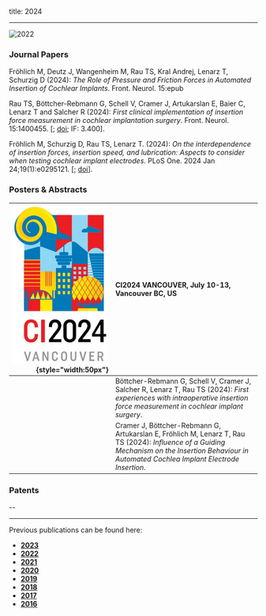 title: 2024 
- - -
![2022](BannerPaper2024.jpg)

### Journal Papers

<!-- Aufbau eines Eintrags in der Rubrik "Journal Papers" -->
<!-- Grafical Abstract einfügen mittels: ![GraficalAbstract](FileName.jpg){style="width:400px; float:left; margin-right:1em"} - Die Grafik muss dafür als Datei FilneName.jpg im Ordner /cas/publications/ gespeichert sein. Über den Wert width:400px kann die Breite noch angepasst werden, so dass es mit dem umfließenden Text gut aussieht. -->
<!-- Stern-Icon einfügen mittels: <span class="glyphicon glyphicon-star" aria-hidden="true"></span> -->
<!-- Autorenliste; Titel des Artikels kursiv durch vorangestellste und nachfolgend Unterstriche -->
<!-- in eckigen Klammern \[ und \] folgen dann Links auf den Volltext und die DOI sowie den Impact-Faktor, falls vorhanden: -->
<!-- \[[<span class="glyphicon glyphicon-file" aria-hidden="true"></span>](https://www.LinkAufVolltext.pdf) bzw. [<span class="glyphicon glyphicon-link" aria-hidden="true"></span> doi](https://www.LinkAufDOI); IF: 3.239\] -->

<span class="glyphicon glyphicon-star" aria-hidden="true"></span>
Fröhlich M, Deutz J, Wangenheim M, Rau TS, Kral Andrej, Lenarz T, Schurzig D (2024): _The Role of Pressure and Friction Forces in Automated Insertion of Cochlear Implants_. Front. Neurol. 15:epub

<span class="glyphicon glyphicon-star" aria-hidden="true"></span>
Rau TS, Böttcher-Rebmann G, Schell V, Cramer J, Artukarslan E, Baier C, Lenarz T and Salcher R (2024): _First clinical implementation of insertion force measurement in cochlear implantation surgery_. Front. Neurol. 15:1400455. \[[<span class="glyphicon glyphicon-file" aria-hidden="true"></span>](https://www.frontiersin.org/journals/neurology/articles/10.3389/fneur.2024.1400455/pdf?isPublishedV2=false); [<span class="glyphicon glyphicon-link" aria-hidden="true"></span> doi](https://www.frontiersin.org/journals/neurology/articles/10.3389/fneur.2024.1400455/full); IF: 3.400\].

<span class="glyphicon glyphicon-star" aria-hidden="true"></span>
Fröhlich M, Schurzig D, Rau TS, Lenarz T. (2024): _On the interdependence of insertion forces, insertion speed, and lubrication: Aspects to consider when testing cochlear implant electrodes_. PLoS One. 2024 Jan 24;19(1):e0295121. \[[<span class="glyphicon glyphicon-file" aria-hidden="true"></span>](https://journals.plos.org/plosone/article/file?id=10.1371/journal.pone.0295121&type=printable); [<span class="glyphicon glyphicon-link" aria-hidden="true"></span> doi](https://doi.org/10.1371/journal.pone.0295121)\].



### Posters & Abstracts



| ![](LogoCI2024.jpg){style="width:50px"} | CI2024 VANCOUVER, July 10-13, Vancouver BC, US | 
|-:|:------| 
|  | Böttcher-Rebmann G, Schell V, Cramer J, Salcher R, Lenarz T, Rau TS (2024): _First experiences with intraoperative insertion force measurement in cochlear implant surgery_. |
|  | Cramer J, Böttcher-Rebmann G, Artukarslan E, Fröhlich M, Lenarz T, Rau TS (2024): _Influence of a Guiding Mechanism on the Insertion Behaviour in Automated Cochlea Implant Electrode Insertion_. |



### Patents
--

- - -

Previous publications can be found here:

* [**2023**](r2023.html)
* [**2022**](s2022.html)
* [**2021**](t2021.html)
* [**2020**](u2020.html)
* [**2019**](v2019.html)
* [**2018**](w2018.html)
* [**2017**](x2017.html)
* [**2016**](y2016.html)
